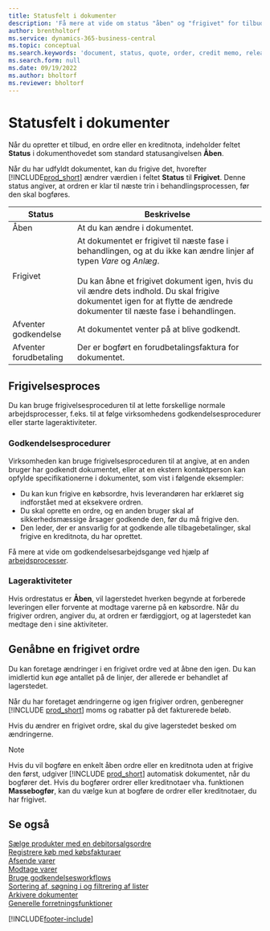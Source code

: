 ```yaml
---
title: Statusfelt i dokumenter
description: 'Få mere at vide om status "åben" og "frigivet" for tilbuds-, ordre-eller kreditnotadokumenter.'
author: brentholtorf
ms.service: dynamics-365-business-central
ms.topic: conceptual
ms.search.keywords: 'document, status, quote, order, credit memo, released, open, pending approval, pending prepayment,'
ms.search.form: null
ms.date: 09/19/2022
ms.author: bholtorf
ms.reviewer: bholtorf
---
```

# <a name="status-field-on-documents"></a>Statusfelt i dokumenter

Når du opretter et tilbud, en ordre eller en kreditnota, indeholder feltet **Status** i dokumenthovedet som standard statusangivelsen **Åben**.

Når du har udfyldt dokumentet, kan du frigive det, hvorefter [!INCLUDE[prod_short](includes/prod_short.md)] ændrer værdien i feltet **Status** til **Frigivet**. Denne status angiver, at ordren er klar til næste trin i behandlingsprocessen, før den skal bogføres.

| Status | Beskrivelse |
| ------ | ----------- |
| Åben   | At du kan ændre i dokumentet. |
| Frigivet | At dokumentet er frigivet til næste fase i behandlingen, og at du ikke kan ændre linjer af typen *Vare* og *Anlæg*.<br /><br />Du kan åbne et frigivet dokument igen, hvis du vil ændre dets indhold. Du skal frigive dokumentet igen for at flytte de ændrede dokumenter til næste fase i behandlingen. |
| Afventer godkendelse   | At dokumentet venter på at blive godkendt. |
| Afventer forudbetaling | Der er bogført en forudbetalingsfaktura for dokumentet. |

## <a name="release-process"></a>Frigivelsesproces

Du kan bruge frigivelsesproceduren til at lette forskellige normale arbejdsprocesser, f.eks. til at følge virksomhedens godkendelsesprocedurer eller starte lageraktiviteter.

### <a name="approval-procedures"></a>Godkendelsesprocedurer

Virksomheden kan bruge frigivelsesproceduren til at angive, at en anden bruger har godkendt dokumentet, eller at en ekstern kontaktperson kan opfylde specifikationerne i dokumentet, som vist i følgende eksempler:

* Du kan kun frigive en købsordre, hvis leverandøren har erklæret sig indforstået med at eksekvere ordren.
* Du skal oprette en ordre, og en anden bruger skal af sikkerhedsmæssige årsager godkende den, før du må frigive den.
* Den leder, der er ansvarlig for at godkende alle tilbagebetalinger, skal frigive en kreditnota, du har oprettet.

Få mere at vide om godkendelsesarbejdsgange ved hjælp af [arbejdsprocesser](across-use-workflows.md).

### <a name="warehouse-activities"></a>Lageraktiviteter

Hvis ordrestatus er **Åben**, vil lagerstedet hverken begynde at forberede leveringen eller forvente at modtage varerne på en købsordre. Når du frigiver ordren, angiver du, at ordren er færdiggjort, og at lagerstedet kan medtage den i sine aktiviteter.

## <a name="reopen-a-released-order"></a>Genåbne en frigivet ordre

Du kan foretage ændringer i en frigivet ordre ved at åbne den igen. Du kan imidlertid kun øge antallet på de linjer, der allerede er behandlet af lagerstedet.

Når du har foretaget ændringerne og igen frigiver ordren, genberegner [!INCLUDE [prod_short](includes/prod_short.md)] moms og rabatter på det fakturerede beløb.

Hvis du ændrer en frigivet ordre, skal du give lagerstedet besked om ændringerne.

> [!NOTE]
> Hvis du vil bogføre en enkelt åben ordre eller en kreditnota uden at frigive den først, udgiver [!INCLUDE [prod_short](includes/prod_short.md)] automatisk dokumentet, når du bogfører det. Hvis du bogfører ordrer eller kreditnotaer vha. funktionen **Massebogfør**, kan du vælge kun at bogføre de ordrer eller kreditnotaer, du har frigivet.

## <a name="see-also"></a>Se også

[Sælge produkter med en debitorsalgsordre](sales-how-sell-products.md)  
[Registrere køb med købsfakturaer](purchasing-how-record-purchases.md)  
[Afsende varer](warehouse-how-ship-items.md)  
[Modtage varer](warehouse-how-receive-items.md)  
[Bruge godkendelsesworkflows](across-how-use-approval-workflows.md)  
[Sortering af, søgning i og filtrering af lister](ui-enter-criteria-filters.md)  
[Arkivere dokumenter](across-how-to-archive-documents.md)  
[Generelle forretningsfunktioner](ui-across-business-areas.md)  

[!INCLUDE[footer-include](includes/footer-banner.md)]
